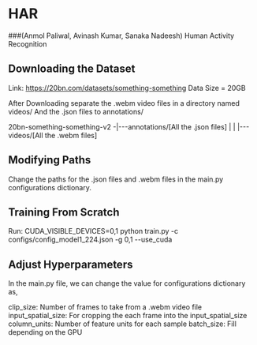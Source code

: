 # HAR
###(Anmol Paliwal, Avinash Kumar, Sanaka Nadeesh)
Human Activity Recognition

## Downloading the Dataset
Link: https://20bn.com/datasets/something-something
Data Size = 20GB

After Downloading separate the .webm video files in a directory named videos/
And the .json files to annotations/

20bn-something-something-v2 -|---annotations/[All the .json files]
                             |
                             |
                             |---videos/[All the .webm files]
                             
## Modifying Paths
Change the paths for the .json files and .webm files in the main.py configurations dictionary.

## Training From Scratch
Run: CUDA_VISIBLE_DEVICES=0,1 python train.py -c configs/config_model1_224.json -g 0,1 --use_cuda

## Adjust Hyperparameters
In the main.py file,
we can change the value for configurations dictionary as,

clip_size: Number of frames to take from a .webm video file
input_spatial_size: For cropping the each frame into the input_spatial_size
column_units: Number of feature units for each sample
batch_size: Fill depending on the GPU
